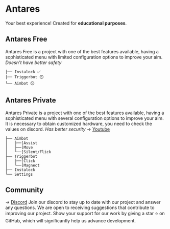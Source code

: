 # Antares

Your best experience! 
Created for **educational purposes**.


## Antares Free

Antares Free is a project with one of the best features available, having a sophisticated menu with limited configuration options to improve your aim. 
*Doesn't have better safety*

```
├── Instalock ✅
├── Triggerbot ⏲️
└── Aimbot ⏲️
```

## Antares Private

Antares Private is a project with one of the best features available, having a sophisticated menu with several configuration options to improve your aim. 
It is necessary to obtain customized hardware, you need to check the values on discord. 
*Has better security*
-> [Youtube](https://youtu.be/KKLIsCqtyRU)

```
├── Aimbot
│   ├──[Assist
│   ├──[Move
│   └──[Silent/Flick
├── Triggerbot
│   ├──[Click
│   └──[Magnect
├── Instalock
└── Settings
```

## Community

-> [Discord](https://discord.gg/Z34hwhSPBk)
Join our discord to stay up to date with our project and answer any questions. 
We are open to receiving suggestions that contribute to improving our project. 
Show your support for our work by giving a star ⭐️ on GitHub, which will significantly help us advance development.

